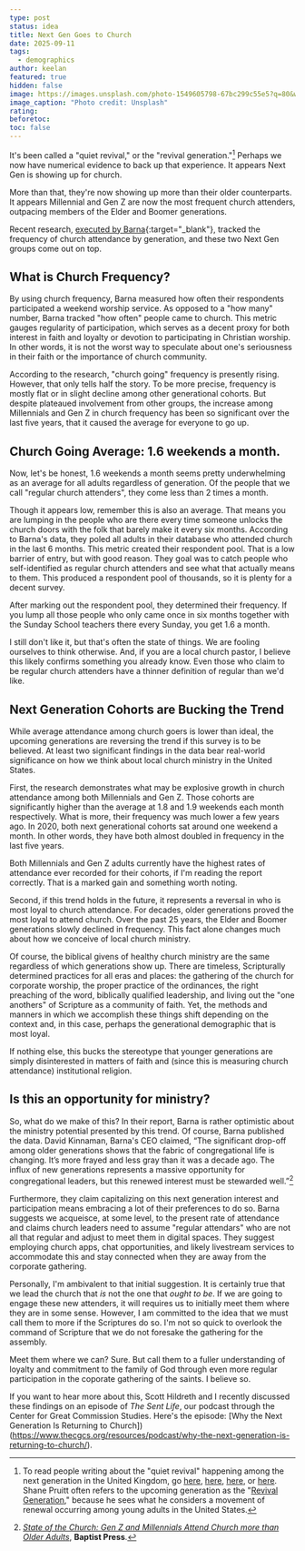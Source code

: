 ```yaml
---
type: post
status: idea
title: Next Gen Goes to Church
date: 2025-09-11
tags:
  - demographics
author: keelan
featured: true
hidden: false
image: https://images.unsplash.com/photo-1549605798-67bc299c55e5?q=80&w=1470&auto=format&fit=crop&ixlib=rb-4.1.0&ixid=M3wxMjA3fDB8MHxwaG90by1wYWdlfHx8fGVufDB8fHx8fA%3D%3D
image_caption: "Photo credit: Unsplash"
rating:
beforetoc:
toc: false
---
```


It's been called a "quiet revival," or the "revival generation."[^1] Perhaps we now have numerical evidence to back up that experience. It appears Next Gen is showing up for church.

More than that, they're now showing up more than their older counterparts. It appears Millennial and Gen Z are now the most frequent church attenders, outpacing members of the Elder and Boomer generations. 

Recent research, [executed by Barna](https://www.barna.com/research/young-adults-lead-resurgence-in-church-attendance/){:target="_blank"}, tracked the frequency of church attendance by generation, and these two Next Gen groups come out on top. 

## What is Church Frequency?
By using church frequency, Barna measured how often their respondents participated a weekend worship service. As opposed to a "how many" number, Barna tracked "how often" people came to church. This metric gauges regularity of participation, which serves as a decent proxy for both interest in faith and loyalty or devotion to participating in Christian worship. In other words, it is not the worst way to speculate about one's seriousness in their faith or the importance of church community.

According to the research, "church going" frequency is presently rising. However, that only tells half the story. To be more precise, frequency is mostly flat or in slight decline among other generational cohorts. But despite plateaued involvement from other groups, the increase among Millennials and Gen Z in church frequency has been so significant over the last five years, that it caused the average for everyone to go up.

## Church Going Average: 1.6 weekends a month.
Now, let's be honest, 1.6 weekends a month seems pretty underwhelming as an average for all adults regardless of generation. Of the people that we call "regular church attenders", they come less than 2 times a month.

Though it appears low, remember this is also an average. That means you are lumping in the people who are there every time someone unlocks the church doors with the folk that barely make it every six months. According to Barna's data, they poled all adults in their database who attended church in the last 6 months. This metric created their respondent pool. That is a low barrier of entry, but with good reason. They goal was to catch people who self-identified as regular church attenders and see what that actually means to them. This produced a respondent pool of thousands, so it is plenty for a decent survey.

After marking out the respondent pool, they determined their frequency. If you lump all those people who only came once in six months together with the Sunday School teachers there every Sunday, you get 1.6 a month. 

I still don't like it, but that's often the state of things. We are fooling ourselves to think otherwise. And, if you are a local church pastor, I believe this likely confirms something you already know. Even those who claim to be regular church attenders have a thinner definition of regular than we'd like.

## Next Generation Cohorts are Bucking the Trend
While average attendance among church goers is lower than ideal, the upcoming generations are reversing the trend if this survey is to be believed. At least two significant findings in the data bear real-world significance on how we think about local church ministry in the United States.

First, the research demonstrates what may be explosive growth in church attendance among both Millennials and Gen Z. Those cohorts are significantly higher than the average at 1.8 and 1.9 weekends each month respectively. What is more, their frequency was much lower a few years ago. In 2020, both next generational cohorts sat around one weekend a month. In other words, they have both almost doubled in frequency in the last five years. 

Both Millennials and Gen Z adults currently have the highest rates of attendance ever recorded for their cohorts, if I'm reading the report correctly. That is a marked gain and something worth noting.

Second, if this trend holds in the future, it represents a reversal in who is most loyal to church attendance. For decades, older generations proved the most loyal to attend church. Over the past 25 years, the Elder and Boomer generations slowly declined in frequency. This fact alone changes much about how we conceive of local church ministry. 

Of course, the biblical givens of healthy church ministry are the same regardless of which generations show up. There are timeless, Scripturally determined practices for all eras and places: the gathering of the church for corporate worship, the proper practice of the ordinances, the right preaching of the word, biblically qualified leadership, and living out the "one anothers" of Scripture as a community of faith. Yet, the methods and manners in which we accomplish these things shift depending on the context and, in this case, perhaps the generational demographic that is most loyal. 

If nothing else, this bucks the stereotype that younger generations are simply disinterested in matters of faith and (since this is measuring church attendance) institutional religion.

## Is this an opportunity for ministry?
So, what do we make of this? In their report, Barna is rather optimistic about the ministry potential presented by this trend. Of course, Barna published the data. David Kinnaman, Barna's CEO claimed, “The significant drop-off among older generations shows that the fabric of congregational life is changing. It’s more frayed and less gray than it was a decade ago. The influx of new generations represents a massive opportunity for congregational leaders, but this renewed interest must be stewarded well.”[^2]

Furthermore, they claim capitalizing on this next generation interest and participation means embracing a lot of their preferences to do so. Barna suggests we acqueisce, at some level, to the present rate of attendance and claims church leaders need to assume "regular attendars" who are not all that regular and adjust to meet them in digital spaces. They suggest employing church apps, chat opportunities, and likely livestream services to accommodate this and stay connected when they are away from the corporate gathering.

Personally, I'm ambivalent to that initial suggestion. It is certainly true that we lead the church that *is* not the one that *ought to be*. If we are going to engage these new attenders, it will requires us to initially meet them where they are in some sense. However, I am committed to the idea that we must call them to more if the Scriptures do so. I'm not so quick to overlook the command of Scripture that we do not foresake the gathering for the assembly. 

Meet them where we can? Sure. But call them to a fuller understanding of loyalty and commitment to the family of God through even more regular participation in the coporate gathering of the saints. I believe so.

If you want to hear more about this, Scott Hildreth and I recently discussed these findings on an episode of *The Sent Life*, our podcast through the Center for Great Commission Studies. Here's the episode: [Why the Next Generation Is Returning to Church])(https://www.thecgcs.org/resources/podcast/why-the-next-generation-is-returning-to-church/).

[^1]: To read people writing about the "quiet revival" happening among the next generation in the United Kingdom, go [here](https://colsoncenter.org/breakpoint/the-quiet-revival-of-gen-z), [here](https://relevantmagazine.com/faith/the-quiet-revival-how-gen-z-is-reversing-the-church-decline-in-the-uk/), [here](https://sarahcoppin.substack.com/p/the-gen-z-quiet-revival), or [here](https://www.biblesociety.org.uk/research/quiet-revival?gad_source=1&gad_campaignid=22692344112). Shane Pruitt often refers to the upcoming generation as the "[Revival Generation](https://news.lifeway.com/2024/01/08/pruitts-revival-generation-helps-leaders-walk-students-toward-faith-renewal/)," because he sees what he considers a movement of renewal occurring among young adults in the United States.

[^2]: *[State of the Church: Gen Z and Millennials Attend Church more than Older Adults](https://www.baptistpress.com/resource-library/news/gen-z-and-millennials-church-attendance/)*, **Baptist Press**.